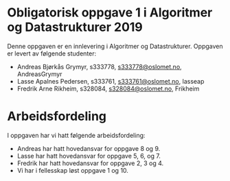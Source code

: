 # Obligatorisk oppgave 1 i Algoritmer og Datastrukturer 2019

Denne oppgaven er en innlevering i Algoritmer og Datastrukturer. 
Oppgaven er levert av følgende studenter:
* Andreas Bjørkås Grymyr, s333778, s333778@oslomet.no, AndreasGrymyr
* Lasse Apalnes Pedersen, s333761, s333761@oslomet.no, lasseap
* Fredrik Arne Rikheim, s328084, s328084@oslomet.no, Frikheim

# Arbeidsfordeling

I oppgaven har vi hatt følgende arbeidsfordeling:
* Andreas har hatt hovedansvar for oppgave 8 og 9. 
* Lasse har hatt hovedansvar for oppgave 5, 6, og 7. 
* Fredrik har hatt hovedansvar for oppgave 2, 3 og 4. 
* Vi har i fellesskap løst oppgave 1 og 10. 
